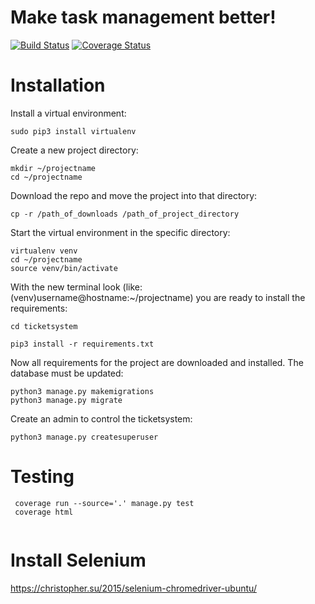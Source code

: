 # Make task management better! 
[![Build Status](https://travis-ci.org/AlexZie/ticketsystem.svg?branch=master)](https://travis-ci.org/AlexZie/ticketsystem)
[![Coverage Status](https://coveralls.io/repos/github/AlexZie/ticketsystem/badge.svg?branch=master)](https://coveralls.io/github/AlexZie/ticketsystem?branch=master)
# Installation

Install a virtual environment:
```
sudo pip3 install virtualenv
```

Create a new project directory:
```
mkdir ~/projectname
cd ~/projectname
```

Download the repo and move the project into that directory:
```
cp -r /path_of_downloads /path_of_project_directory
```

Start the virtual environment in the specific directory:
```
virtualenv venv
cd ~/projectname
source venv/bin/activate
```

With the new terminal look (like: (venv)username@hostname:~/projectname) you are ready to install the requirements:
```
cd ticketsystem

pip3 install -r requirements.txt
```

Now all requirements for the project are downloaded and installed.
The database must be updated:
```
python3 manage.py makemigrations
python3 manage.py migrate
```


Create an admin to control the ticketsystem:
```
python3 manage.py createsuperuser
```

# Testing

```
 coverage run --source='.' manage.py test
 coverage html
  
```
# Install Selenium 

https://christopher.su/2015/selenium-chromedriver-ubuntu/

```
